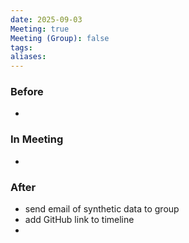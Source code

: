 ```yaml
---
date: 2025-09-03
Meeting: true
Meeting (Group): false
tags: 
aliases:
---
```


### Before
- 

### In Meeting
- 

### After
- send email of synthetic data to group
- add GitHub link to timeline
- 